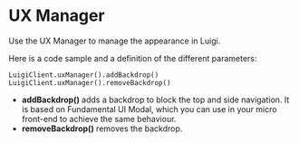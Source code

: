 # UX Manager

Use the UX Manager to manage the appearance in Luigi.   

Here is a code sample and a definition of the different parameters:

````
LuigiClient.uxManager().addBackdrop()
LuigiClient.uxManager().removeBackdrop()
````

- **addBackdrop()** adds a backdrop to block the top and side navigation. It is based on Fundamental UI Modal, which you can use in your micro front-end to achieve the same behaviour.
- **removeBackdrop()** removes the backdrop.